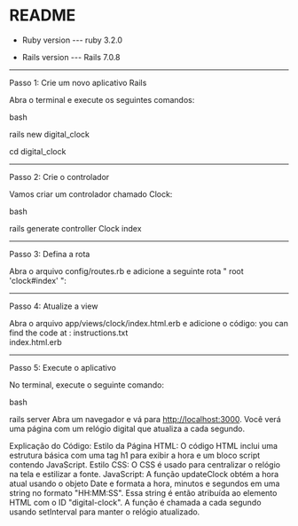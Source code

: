 # README

* Ruby version --- ruby 3.2.0

* Rails version --- Rails 7.0.8

------------------------------------------------------------------------

Passo 1: Crie um novo aplicativo Rails

Abra o terminal e execute os seguintes comandos:

bash

rails new digital_clock

cd digital_clock

------------------------------------------------------------------------

Passo 2: Crie o controlador

Vamos criar um controlador chamado Clock:

bash

rails generate controller Clock index

------------------------------------------------------------------------

Passo 3: Defina a rota

Abra o arquivo config/routes.rb e adicione a seguinte rota  " root 'clock#index' ":

------------------------------------------------------------------------

Passo 4: Atualize a view

Abra o arquivo app/views/clock/index.html.erb e adicione o código:
you can find the code at :
instructions.txt  
index.html.erb

------------------------------------------------------------------------

Passo 5: Execute o aplicativo

No terminal, execute o seguinte comando:

bash

rails server
Abra um navegador e vá para <http://localhost:3000>.
Você verá uma página com um relógio digital que atualiza a cada segundo.

Explicação do Código:
Estilo da Página HTML: O código HTML inclui uma estrutura básica com uma tag h1 para exibir
a hora e um bloco script contendo JavaScript.
Estilo CSS: O CSS é usado para centralizar o relógio na tela e estilizar a fonte.
JavaScript: A função updateClock obtém a hora atual usando o objeto Date e formata a hora, minutos
e segundos em uma string no formato "HH:MM:SS". Essa string é então atribuída ao elemento HTML com o
ID "digital-clock". A função é chamada a cada segundo usando setInterval para manter o relógio atualizado.
